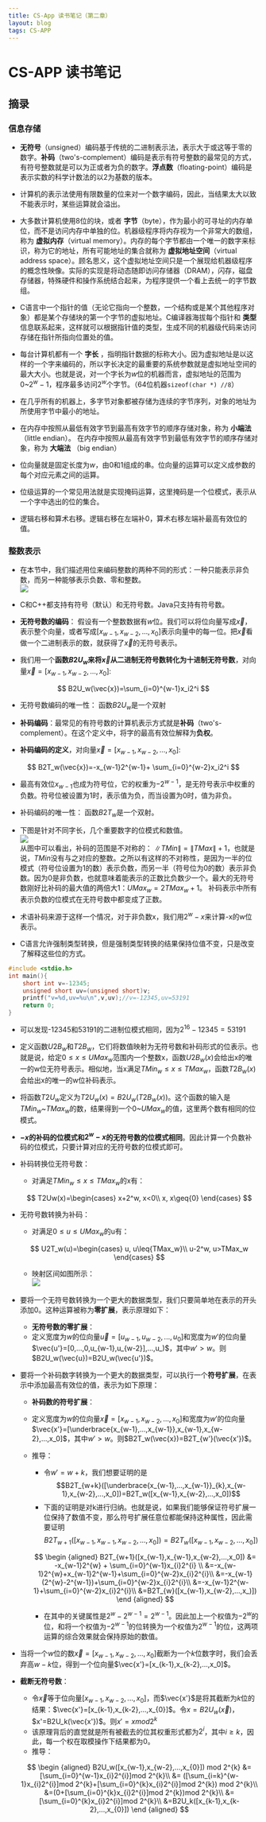 ```yaml
---
title: CS-App 读书笔记（第二章）
layout: blog
tags: CS-APP
---
```


# CS-APP 读书笔记

## 摘录

### 信息存储

* **无符号**（unsigned）编码基于传统的二进制表示法，表示大于或这等于零的数字。**补码**（two's-complement）编码是表示有符号整数的最常见的方式，有符号整数就是可以为正或者为负的数字。**浮点数**（floating-point）编码是表示实数的科学计数法的以2为基数的版本。

* 计算机的表示法使用有限数量的位来对一个数字编码，因此，当结果太大以致不能表示时，某些运算就会溢出。
<!--more-->

* 大多数计算机使用8位的块，或者 **字节**（byte），作为最小的可寻址的内存单位，而不是访问内存中单独的位。机器级程序将内存视为一个非常大的数组，称为 **虚拟内存**（virtual memory）。内存的每个字节都由一个唯一的数字来标识，称为它的地址，所有可能地址的集合就称为 **虚拟地址空间**（virtual address space）。顾名思义，这个虚拟地址空间只是一个展现给机器级程序的概念性映像。实际的实现是将动态随即访问存储器（DRAM），闪存，磁盘存储器，特殊硬件和操作系统结合起来，为程序提供一个看上去统一的字节数组。

* C语言中一个指针的值（无论它指向一个整数，一个结构或是某个其他程序对象）都是某个存储块的第一个字节的虚拟地址。C编译器海拔每个指针和 **类型** 信息联系起来，这样就可以根据指针值的类型，生成不同的机器级代码来访问存储在指针所指向位置处的值。
 
* 每台计算机都有一个 **字长** ，指明指针数据的标称大小。因为虚拟地址是以这样的一个字来编码的，所以字长决定的最重要的系统参数就是虚拟地址空间的最大大小。也就是说，对一个字长为$w$位的机器而言，虚拟地址的范围为$0$~$2^{w}-1$，程序最多访问$2^w$个字节。（64位机器`sizeof(char *) //8`）

* 在几乎所有的机器上，多字节对象都被存储为连续的字节序列，对象的地址为所使用字节中最小的地址。

* 在内存中按照从最低有效字节到最高有效字节的顺序存储对象，称为 **小端法**（little endian）。 在内存中按照从最高有效字节到最低有效字节的顺序存储对象，称为 **大端法** （big endian）

* 位向量就是固定长度为$w$，由0和1组成的串。位向量的运算可以定义成参数的每个对应元素之间的运算。

* 位级运算的一个常见用法就是实现掩码运算，这里掩码是一个位模式，表示从一个字中选出的位的集合。

* 逻辑右移和算术右移。逻辑右移在左端补0，算术右移左端补最高有效位的值。

### 整数表示

* 在本节中，我们描述用位来编码整数的两种不同的形式：一种只能表示非负数，而另一种能够表示负数、零和整数。<br/>![]({{site_url}}/assets/csapp/ch2/2-8.png)

* C和C++都支持有符号（默认）和无符号数。Java只支持有符号数。

* **无符号数的编码**： 假设有一个整数数据有$w$位。我们可以将位向量写成$\vec{x}$，表示整个向量，或者写成$[x_{w-1},x_{w-2},...,x_0]$表示向量中的每一位。把$\vec{x}$看做一个二进制表示的数，就获得了$\vec{x}$的无符号表示。

* 我们用一个**函数$B2U_w$来将$\vec{x}$从二进制无符号数转化为十进制无符号数**，对向量$\vec{x}=[x_{w-1},x_{w-2},...,x_0]$:

$$
	B2U_w(\vec{x})=\sum_{i=0}^{w-1}x_i2^i
$$

* 无符号数编码的唯一性： 函数$B2U_w$是一个双射

* **补码编码**：最常见的有符号数的计算机表示方式就是**补码**（two's-complement）。在这个定义中，将字的最高有效位解释为**负权**。

* **补码编码的定义**，对向量$\vec{x}=[x_{w-1},x_{w-2},...,x_0]$:

$$
	B2T_w(\vec{x})=-x_{w-1}2^{w-1}+ \sum_{i=0}^{w-2}x_i2^i
$$

* 最高有效位$x_{w-1}$也成为符号位，它的权重为$-2^{w-1}$，是无符号表示中权重的负数。符号位被设置为1时，表示值为负，而当设置为0时，值为非负。

* 补码编码的唯一性： 函数$B2T_w$是一个双射。

* 下图是针对不同字长，几个重要数字的位模式和数值。<br/>![]({{site_url}}/assets/csapp/ch2/2-14.png)<br/>从图中可以看出，补码的范围是不对称的： $\|TMin\|=\|TMax\|+1$，也就是说，$TMin$没有与之对应的整数。之所以有这样的不对称性，是因为一半的位模式（符号位设置为1的数）表示负数，而另一半（符号位为0的数）表示非负数。因为0是非负数，也就意味着能表示的正数比负数少一个。最大的无符号数刚好比补码的最大值的两倍大1：$UMax_w=2TMax_w+1$。 补码表示中所有表示负数的位模式在无符号数中都变成了正数。

* 术语补码来源于这样一个情况，对于非负数x，我们用$2^w-x$来计算-x的w位表示。

* C语言允许强制类型转换，但是强制类型转换的结果保持位值不变，只是改变了解释这些位的方式。
```cpp
#include <stdio.h>
int main(){
    short int v=-12345;
    unsigned short uv=(unsigned short)v;
    printf("v=%d,uv=%u\n",v,uv);//v=-12345,uv=53191
    return 0;
}
```
* 可以发现-12345和53191的二进制位模式相同，因为$2^{16}-12345=53191$

* 定义函数$U2B_w$和$T2B_w$，它们将数值映射为无符号数和补码形式的位表示。也就是说，给定$0\leq{x}\leq{UMax_w}$范围内一个整数x，函数$U2B_w(x)$会给出x的唯一的w位无符号表示。相似地，当x满足$TMin_w \leq{x}\leq{TMax_w}$，函数$T2B_w(x)$会给出x的唯一的w位补码表示。

* 将函数$T2U_w$定义为$T2U_w(x)=B2U_w(T2B_w(x))$。这个函数的输入是$TMin_w$~$TMax_w$的数，结果得到一个$0$~$UMax_w$的值，这里两个数有相同的位模式。

* **$-x$的补码的位模式和$2^w-x$的无符号数的位模式相同**。因此计算一个负数补码的位模式，只要计算对应的无符号数的位模式即可。

* 补码转换位无符号数：
    * 对满足$TMin_w \leq {x} \leq {TMax_w}$的x有：
    
    $$
        T2Uw(x)=\begin{cases} x+2^w, x<0\\
                                x, x\geq{0}
                \end{cases}
    $$

* 无符号数转换为补码：
    * 对满足$0\leq{u}\leq {UMax_w}$的u有：
    
    $$
        U2T_w(u)=\begin{cases}
                    u, u\leq{TMax_w}\\
                    u-2^w, u>TMax_w
                \end{cases}
    $$

    * 映射区间如图所示：<br/>![]({{site_url}}/assets/csapp/ch2/2-18.png)
* 要将一个无符号数转换为一个更大的数据类型，我们只要简单地在表示的开头添加0。这种运算被称为**零扩展**，表示原理如下：
	* **无符号数的零扩展**：
	* 定义宽度为$w$的位向量$\vec{u}=[u_{w-1},u_{w-2},...,u_0]$和宽度为$w'$的位向量$\vec{u'}=[0,...,0,u_{w-1},u_{w-2}],...,u_)$，其中$w'>w$。则$B2U_w(\vec{u})=B2U_w(\vec{u'})$。

* 要将一个补码数字转换为一个更大的数据类型，可以执行一个**符号扩展**，在表示中添加最高有效位的值，表示为如下原理：
	* **补码数的符号扩展**：
	* 定义宽度为$w$的位向量$\vec{x}=[x_{w-1},x_{w-2},...,x_0]$和宽度为$w'$的位向量$\vec{x'}=[\underbrace{x_{w-1},...,x_{w-1}},x_{w-1},x_{w-2},...,x_0]$，其中$w'>w$。则$B2T_w(\vec{x})=B2T_{w'}(\vec{x'})$。
	* 推导：
		* 令$w'=w+k$，我们想要证明的是$$B2T_{w+k}([\underbrace{x_{w-1},...,x_{w-1}}_{k},x_{w-1},x_{w-2},...,x_0])=B2T_w([x_{w-1},x_{w-2},...,x_0])$$
		* 下面的证明是对k进行归纳。也就是说，如果我们能够保证符号扩展一位保持了数值不变，那么符号扩展任意位都能保持这种属性，因此需要证明$$B2T_{w+1}([x_{w-1},x_{w-1},x_{w-2},...,x_0])=B2T_w([x_{w-1},x_{w-2},...,x_0])$$ 
		
		$$
			\begin {aligned}
			B2T_{w+1}([x_{w-1},x_{w-1},x_{w-2},...,x_0]) &= -x_{w-1}2^{w} + \sum_{i=0}^{w-1}x_{i}2^{i} \\
			&=-x_{w-1}2^{w}+x_{w-1}2^{w-1}+\sum_{i=0}^{w-2}x_{i}2^{i}\\
			&=-x_{w-1}(2^{w}-2^{w-1})+\sum_{i=0}^{w-2}x_{i}2^{i}\\
			&=-x_{w-1}2^{w-1}+\sum_{i=0}^{w-2}x_{i}2^{i}\\
			&=B2T_{w}([x_{w-1},x_{w-2},...,x_)])
			\end {aligned}
		$$
		
		* 在其中的关键属性是$2^{w}-2^{w-1}=2^{w-1}$。因此加上一个权值为$-2^{w}$的位，和将一个权值为$-2^{w-1}$的位转换为一个权值为$2^{w-1}$的位，这两项运算的综合效果就会保持原始的数值。

* 当将一个$w$位的数$\vec{x}=[x_{w-1},x_{w-2},...,x_{0}]$截断为一个$k$位数字时，我们会丢弃高$w-k$位，得到一个位向量$\vec{x'}=[x_{k-1},x_{k-2},...,x_0]$。

* **截断无符号数**：
	* 令$\vec{x}$等于位向量$[x_{w-1},x_{w-2},...,x_{0}]$，而$\vec{x'}$是将其截断为$k$位的结果：$\vec{x'}=[x_{k-1},x_{k-2},...,x_{0}]$。令$x=B2U_w(\vec{x})$，$x'=B2U_k(\vec{x'})$。则$x'=x mod 2^{k}$
	* 该原理背后的直觉就是所有被截去的位其权重形式都为$2^{i}$，其中$i\geq{k}$，因此，每一个权在取模操作下结果都为0。
	* 推导：
	
	$$
		\begin {aligned}
		B2U_w([x_{w-1},x_{w-2},...,x_{0}]) mod 2^{k} &= [\sum_{i=0}^{w-1}x_{i}2^{i}]mod 2^{k}\\
		&= ([\sum_{i=k}^{w-1}x_{i}2^{i}]mod 2^{k}+[\sum_{i=0}^{k}x_{i}2^{i}]mod 2^{k}) mod 2^{k}\\
		&=(0+[\sum_{i=0}^{k}x_{i}2^{i}]mod 2^{k})mod 2^{k}\\
		&=[\sum_{i=0}^{k}x_{i}2^{i}]mod 2^{k}\\
		&=B2U_k([x_{k-1},x_{k-2},...,x_{0}])
		\end {aligned}
	$$
		
		
		